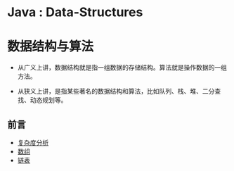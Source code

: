 #  Java : Data-Structures 
# 数据结构与算法

- 从广义上讲，数据结构就是指一组数据的存储结构。算法就是操作数据的一组方法。

- 从狭义上讲，是指某些著名的数据结构和算法，比如队列、栈、堆、二分查找、动态规划等。

## 前言
* [复杂度分析](docs/1、复杂度分析/学习笔记.md)
* [数组](docs/2、数组/学习笔记.md)
* [链表](docs/3、链表/链表学习笔记.md)

 

